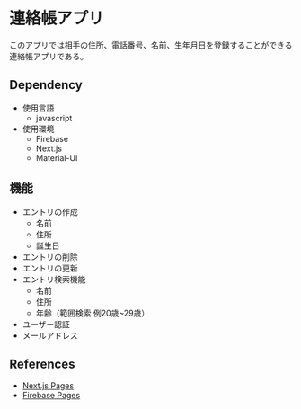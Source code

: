 # 連絡帳アプリ

このアプリでは相手の住所、電話番号、名前、生年月日を登録することができる連絡帳アプリである。

## Dependency
- 使用言語
  - javascript
- 使用環境
  - Firebase
  - Next.js
  - Material-UI

## 機能
- エントリの作成
  - 名前
  - 住所
  - 誕生日
- エントリの削除
- エントリの更新
- エントリ検索機能
  - 名前
  - 住所
  - 年齢（範囲検索 例20歳~29歳）
- ユーザー認証
 - メールアドレス

## References
- [Next.js Pages](https://nextjs.org/docs)
- [Firebase Pages](https://firebase.google.com/docs)
